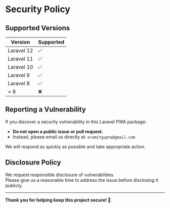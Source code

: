 # Security Policy

## Supported Versions

| Version        | Supported |
|----------------|-----------|
| Laravel 12     | ✅        |
| Laravel 11     | ✅        |
| Laravel 10     | ✅        |
| Laravel 9      | ✅        |
| Laravel 8      | ✅        |
| < 8            | ❌        |

## Reporting a Vulnerability

If you discover a security vulnerability in this Laravel PWA package:

- **Do not open a public issue or pull request.**
- Instead, please email us directly at: `eramitgupta@gmail.com`

We will respond as quickly as possible and take appropriate action.

## Disclosure Policy

We request responsible disclosure of vulnerabilities.  
Please give us a reasonable time to address the issue before disclosing it publicly.

---

**Thank you for helping keep this project secure! 🔐**
